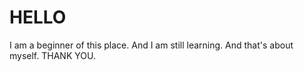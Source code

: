 # HELLO
I am a beginner of this place. And I am still learning. And that's about myself.  THANK YOU.
